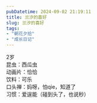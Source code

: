 ```yaml
---
pubDatetime: 2024-09-02 21:19:11
title: 兰汐的喜好
slug: 兰汐的喜好
tags:
- "朝花夕拾"
- "成长日记"
---
```


2岁  
昆虫：西瓜虫  
动画片：恰恰  
饮料：可乐  
口头禅：妈呀，怕qie，知道了  
习惯：爱逞能（碰到头了，也说秒）